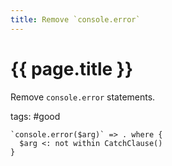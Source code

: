 ```yaml
---
title: Remove `console.error`
---
```

# {{ page.title }}

Remove `console.error` statements. 

tags: #good

```
`console.error($arg)` => . where {
  $arg <: not within CatchClause()
}
```
